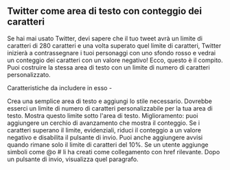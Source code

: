 ## Twitter come area di testo con conteggio dei caratteri

Se hai mai usato Twitter, devi sapere che il tuo tweet avrà un limite di caratteri di 280 caratteri e una volta superato quel limite di caratteri, Twitter inizierà a contrassegnare i tuoi personaggi con uno sfondo rosso e vedrai un conteggio dei caratteri con un valore negativo! Ecco, questo è il compito. Puoi costruire la stessa area di testo con un limite di numero di caratteri personalizzato.

Caratteristiche da includere in esso -

Crea una semplice area di testo e aggiungi lo stile necessario.
Dovrebbe esserci un limite di numero di caratteri personalizzabile per la tua area di testo.
Mostra questo limite sotto l'area di testo. Miglioramento: puoi aggiungere un cerchio di avanzamento che mostra il conteggio.
Se i caratteri superano il limite, evidenziali, riduci il conteggio a un valore negativo e disabilita il pulsante di invio.
Puoi anche aggiungere avvisi quando rimane solo il limite di caratteri del 10%.
Se un utente aggiunge simboli come @o # li ha creati come collegamento con href rilevante.
Dopo un pulsante di invio, visualizza quel paragrafo.
